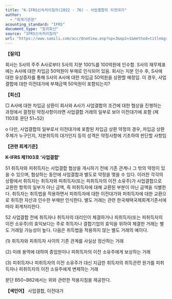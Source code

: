 ```yaml
---
title: "K-IFRS신속처리질의(2022 - 76) - 사업결합의 이전대가"
author:
  - "회계기준원"
acounting_standard: "IFRS"
document_type: "질의회신"
source: "IFRS신속처리질의"
url: "https://www.samili.com/acc/QnaView.asp?op=3&op2=1&method=title&group=2124-15;1&orgcode=3&searchword=&page=8&code=K%2DIFRS%EC%8B%A0%EC%86%8D%EC%B2%98%EB%A6%AC%EC%A7%88%EC%9D%98%2D76%3A20221201"
---
```

**【질의】**

  

회사는 S사의 주주 A사로부터 S사의 지분 100%를 100억원에 인수함. S사의 재무제표에는 A사에 대한 차입금 50억원이 부채로 인식되어 있음. 회사는 지분 인수 후, S사에 대한 유상증자를 통해 S사의 A사에 대한 차입금 50억원을 상환할 예정임. 이 경우, 사업결합에 대한 이전대가에 부채금액 50억원이 포함되는지?

  
  

**【회신】**

  

□ A사에 대한 차입금 상환이 회사와 A사가 사업결합의 조건에 대한 협상을 진행하는 과정에서 결정된 약정사항이라면 사업결합 거래의 일부로 보아 이전대가에 포함 (제1103호 문단 51~52)

  

o 다만, 사업결합의 일부로서 이전대가에 포함된 차입금 상환 약정의 경우, 차입금 상환 주체가 누구인지, 지분취득의 대가인지 등의 성격은 약정사항에 기초하여 판단할 사항임

  
  

**【관련 회계기준】**

  

**K-IFRS 제1103호 ‘사업결합’**

  

51 취득자와 피취득자는 사업결합 협상을 개시하기 전에 기존 관계나 그 밖의 약정이 있을 수 있으며, 협상하는 동안에 사업결합과 별도로 약정을 맺을 수 있다. 이러한 각각의 상황에서 취득자는 취득자와 피취득자(또는 피취득자의 이전 소유주)가 사업결합으로 교환한 항목의 일부가 아닌 금액, 즉 피취득자에 대해 교환된 부분이 아닌 금액을 식별한다. 취득자는 취득법을 적용하면서 피취득자에 대한 이전대가와 피취득자에 대한 교환으로 취득한 자산과 인수한 부채만 인식한다. 별도 거래는 관련 한국채택국제회계기준서에 따라 회계처리한다.

  

52 사업결합 전에 취득자나 취득자의 대리인이 체결하거나 피취득자(또는 피취득자의 이전 소유주)의 효익보다는 주로 취득자나 결합기업의 효익을 위하여 체결한 거래는 별도 거래일 가능성이 높다. 다음은 취득법을 적용하지 않는 별도 거래의 예이다.

(1) 취득자와 피취득자 사이의 기존 관계를 사실상 정산하는 거래

(2) 미래 용역에 대하여 종업원이나 피취득자의 이전 소유주에게 보상하는 거래

(3) 피취득자나 피취득자의 이전 소유주가 대신 지급한 취득자의 취득관련 원가를 피취득자나 피취득자의 이전 소유주에게 변제하는 거래

문단 B50~B62에서는 위와 관련한 적용지침을 제공한다.

  
  

**【색인어】** 사업결합, 이전대가
